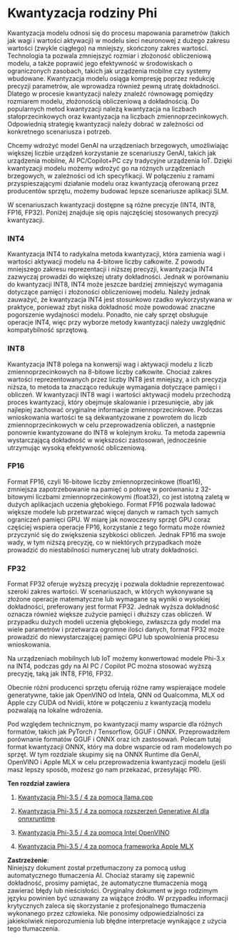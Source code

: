 # **Kwantyzacja rodziny Phi**

Kwantyzacja modelu odnosi się do procesu mapowania parametrów (takich jak wagi i wartości aktywacji) w modelu sieci neuronowej z dużego zakresu wartości (zwykle ciągłego) na mniejszy, skończony zakres wartości. Technologia ta pozwala zmniejszyć rozmiar i złożoność obliczeniową modelu, a także poprawić jego efektywność w środowiskach o ograniczonych zasobach, takich jak urządzenia mobilne czy systemy wbudowane. Kwantyzacja modelu osiąga kompresję poprzez redukcję precyzji parametrów, ale wprowadza również pewną utratę dokładności. Dlatego w procesie kwantyzacji należy znaleźć równowagę pomiędzy rozmiarem modelu, złożonością obliczeniową a dokładnością. Do popularnych metod kwantyzacji należą kwantyzacja na liczbach stałoprzecinkowych oraz kwantyzacja na liczbach zmiennoprzecinkowych. Odpowiednią strategię kwantyzacji należy dobrać w zależności od konkretnego scenariusza i potrzeb.

Chcemy wdrożyć model GenAI na urządzeniach brzegowych, umożliwiając większej liczbie urządzeń korzystanie ze scenariuszy GenAI, takich jak urządzenia mobilne, AI PC/Copilot+PC czy tradycyjne urządzenia IoT. Dzięki kwantyzacji modelu możemy wdrożyć go na różnych urządzeniach brzegowych, w zależności od ich specyfikacji. W połączeniu z ramami przyspieszającymi działanie modelu oraz kwantyzacją oferowaną przez producentów sprzętu, możemy budować lepsze scenariusze aplikacji SLM.

W scenariuszach kwantyzacji dostępne są różne precyzje (INT4, INT8, FP16, FP32). Poniżej znajduje się opis najczęściej stosowanych precyzji kwantyzacji.

### **INT4**

Kwantyzacja INT4 to radykalna metoda kwantyzacji, która zamienia wagi i wartości aktywacji modelu na 4-bitowe liczby całkowite. Z powodu mniejszego zakresu reprezentacji i niższej precyzji, kwantyzacja INT4 zazwyczaj prowadzi do większej utraty dokładności. Jednak w porównaniu do kwantyzacji INT8, INT4 może jeszcze bardziej zmniejszyć wymagania dotyczące pamięci i złożoności obliczeniowej modelu. Należy jednak zauważyć, że kwantyzacja INT4 jest stosunkowo rzadko wykorzystywana w praktyce, ponieważ zbyt niska dokładność może powodować znaczne pogorszenie wydajności modelu. Ponadto, nie cały sprzęt obsługuje operacje INT4, więc przy wyborze metody kwantyzacji należy uwzględnić kompatybilność sprzętową.

### **INT8**

Kwantyzacja INT8 polega na konwersji wag i aktywacji modelu z liczb zmiennoprzecinkowych na 8-bitowe liczby całkowite. Chociaż zakres wartości reprezentowanych przez liczby INT8 jest mniejszy, a ich precyzja niższa, to metoda ta znacząco redukuje wymagania dotyczące pamięci i obliczeń. W kwantyzacji INT8 wagi i wartości aktywacji modelu przechodzą proces kwantyzacji, który obejmuje skalowanie i przesunięcie, aby jak najlepiej zachować oryginalne informacje zmiennoprzecinkowe. Podczas wnioskowania wartości te są dekwantyzowane z powrotem do liczb zmiennoprzecinkowych w celu przeprowadzenia obliczeń, a następnie ponownie kwantyzowane do INT8 w kolejnym kroku. Ta metoda zapewnia wystarczającą dokładność w większości zastosowań, jednocześnie utrzymując wysoką efektywność obliczeniową.

### **FP16**

Format FP16, czyli 16-bitowe liczby zmiennoprzecinkowe (float16), zmniejsza zapotrzebowanie na pamięć o połowę w porównaniu z 32-bitowymi liczbami zmiennoprzecinkowymi (float32), co jest istotną zaletą w dużych aplikacjach uczenia głębokiego. Format FP16 pozwala ładować większe modele lub przetwarzać więcej danych w ramach tych samych ograniczeń pamięci GPU. W miarę jak nowoczesny sprzęt GPU coraz częściej wspiera operacje FP16, korzystanie z tego formatu może również przyczynić się do zwiększenia szybkości obliczeń. Jednak FP16 ma swoje wady, w tym niższą precyzję, co w niektórych przypadkach może prowadzić do niestabilności numerycznej lub utraty dokładności.

### **FP32**

Format FP32 oferuje wyższą precyzję i pozwala dokładnie reprezentować szeroki zakres wartości. W scenariuszach, w których wykonywane są złożone operacje matematyczne lub wymagane są wyniki o wysokiej dokładności, preferowany jest format FP32. Jednak wyższa dokładność oznacza również większe zużycie pamięci i dłuższy czas obliczeń. W przypadku dużych modeli uczenia głębokiego, zwłaszcza gdy model ma wiele parametrów i przetwarza ogromne ilości danych, format FP32 może prowadzić do niewystarczającej pamięci GPU lub spowolnienia procesu wnioskowania.

Na urządzeniach mobilnych lub IoT możemy konwertować modele Phi-3.x na INT4, podczas gdy na AI PC / Copilot PC można stosować wyższą precyzję, taką jak INT8, FP16, FP32.

Obecnie różni producenci sprzętu oferują różne ramy wspierające modele generatywne, takie jak OpenVINO od Intela, QNN od Qualcomma, MLX od Apple czy CUDA od Nvidii, które w połączeniu z kwantyzacją modelu pozwalają na lokalne wdrożenia.

Pod względem technicznym, po kwantyzacji mamy wsparcie dla różnych formatów, takich jak PyTorch / Tensorflow, GGUF i ONNX. Przeprowadziłem porównanie formatów GGUF i ONNX oraz ich zastosowań. Polecam tutaj format kwantyzacji ONNX, który ma dobre wsparcie od ram modelowych po sprzęt. W tym rozdziale skupimy się na ONNX Runtime dla GenAI, OpenVINO i Apple MLX w celu przeprowadzenia kwantyzacji modelu (jeśli masz lepszy sposób, możesz go nam przekazać, przesyłając PR).

**Ten rozdział zawiera**

1. [Kwantyzacja Phi-3.5 / 4 za pomocą llama.cpp](./UsingLlamacppQuantifyingPhi.md)

2. [Kwantyzacja Phi-3.5 / 4 za pomocą rozszerzeń Generative AI dla onnxruntime](./UsingORTGenAIQuantifyingPhi.md)

3. [Kwantyzacja Phi-3.5 / 4 za pomocą Intel OpenVINO](./UsingIntelOpenVINOQuantifyingPhi.md)

4. [Kwantyzacja Phi-3.5 / 4 za pomocą frameworka Apple MLX](./UsingAppleMLXQuantifyingPhi.md)

**Zastrzeżenie**:  
Niniejszy dokument został przetłumaczony za pomocą usług automatycznego tłumaczenia AI. Chociaż staramy się zapewnić dokładność, prosimy pamiętać, że automatyczne tłumaczenia mogą zawierać błędy lub nieścisłości. Oryginalny dokument w jego rodzimym języku powinien być uznawany za wiążące źródło. W przypadku informacji krytycznych zaleca się skorzystanie z profesjonalnego tłumaczenia wykonanego przez człowieka. Nie ponosimy odpowiedzialności za jakiekolwiek nieporozumienia lub błędne interpretacje wynikające z użycia tego tłumaczenia.